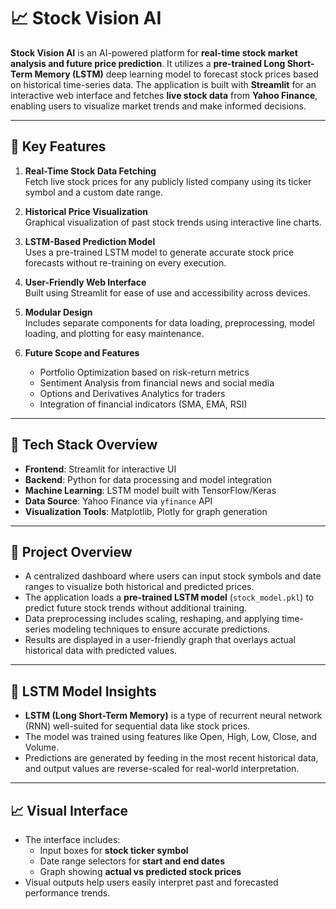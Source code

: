 # 📈 Stock Vision AI

**Stock Vision AI** is an AI-powered platform for **real-time stock market analysis and future price prediction**. It utilizes a **pre-trained Long Short-Term Memory (LSTM)** deep learning model to forecast stock prices based on historical time-series data. The application is built with **Streamlit** for an interactive web interface and fetches **live stock data** from **Yahoo Finance**, enabling users to visualize market trends and make informed decisions.

---

## 📌 Key Features

1. **Real-Time Stock Data Fetching**  
   Fetch live stock prices for any publicly listed company using its ticker symbol and a custom date range.

2. **Historical Price Visualization**  
   Graphical visualization of past stock trends using interactive line charts.

3. **LSTM-Based Prediction Model**  
   Uses a pre-trained LSTM model to generate accurate stock price forecasts without re-training on every execution.

4. **User-Friendly Web Interface**  
   Built using Streamlit for ease of use and accessibility across devices.

5. **Modular Design**  
   Includes separate components for data loading, preprocessing, model loading, and plotting for easy maintenance.

6. **Future Scope and Features**  
   - Portfolio Optimization based on risk-return metrics  
   - Sentiment Analysis from financial news and social media  
   - Options and Derivatives Analytics for traders  
   - Integration of financial indicators (SMA, EMA, RSI)

---

## 🧰 Tech Stack Overview

- **Frontend**: Streamlit for interactive UI  
- **Backend**: Python for data processing and model integration  
- **Machine Learning**: LSTM model built with TensorFlow/Keras  
- **Data Source**: Yahoo Finance via `yfinance` API  
- **Visualization Tools**: Matplotlib, Plotly for graph generation

---

## 🔂️ Project Overview

- A centralized dashboard where users can input stock symbols and date ranges to visualize both historical and predicted prices.  
- The application loads a **pre-trained LSTM model** (`stock_model.pkl`) to predict future stock trends without additional training.  
- Data preprocessing includes scaling, reshaping, and applying time-series modeling techniques to ensure accurate predictions.  
- Results are displayed in a user-friendly graph that overlays actual historical data with predicted values.

---

## 🧠 LSTM Model Insights

- **LSTM (Long Short-Term Memory)** is a type of recurrent neural network (RNN) well-suited for sequential data like stock prices.  
- The model was trained using features like Open, High, Low, Close, and Volume.  
- Predictions are generated by feeding in the most recent historical data, and output values are reverse-scaled for real-world interpretation.

---

## 📈 Visual Interface

- The interface includes:
  - Input boxes for **stock ticker symbol**
  - Date range selectors for **start and end dates**
  - Graph showing **actual vs predicted stock prices**
- Visual outputs help users easily interpret past and forecasted performance trends.

